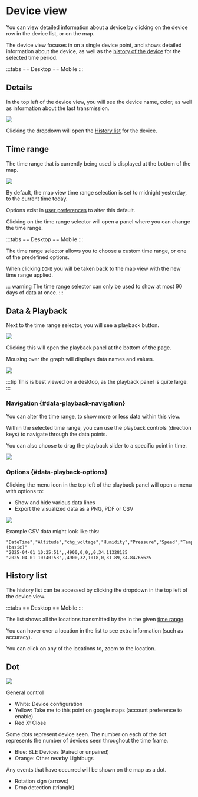 # Device view

You can view detailed information about a device by clicking on the device row in the device list, or on the map.

The device view focuses in on a single device point, and shows detailed information about the device, as well as the [history of the device](#history-list) for the selected time period.

:::tabs
== Desktop
<v-img src="https://i.imgur.com/sIVl24t.png" style="max-height:400px"/>
== Mobile
<v-img src="https://i.imgur.com/xJ3sqRC.png" style="max-height:400px"/>
:::

## Details

In the top left of the device view, you will see the device name, color, as well as information about the last transmission.

![](https://i.imgur.com/rSNOeNC.png)

<!-- TODO clicking the info bar, opens Device Information -->

Clicking the dropdown will open the [History list](#history-list) for the device.

## Time range

The time range that is currently being used is displayed at the bottom of the map.

![](https://i.imgur.com/5BTlmMJ.png)

By default, the map view time range selection is set to midnight yesterday, to the current time today.

Options exist in [user preferences](/apps/cloud/account/preferences) to alter this default.

Clicking on the time range selector will open a panel where you can change the time range.

:::tabs
== Desktop
<v-img src="https://i.imgur.com/NMijD9C.png" style="max-height:400px"/>
== Mobile
<v-img src="https://i.imgur.com/ku85nHB.png" style="max-height:400px"/>
:::

The time range selector allows you to choose a custom time range, or one of the predefined options.

When clicking `DONE` you will be taken back to the map view with the new time range applied.

::: warning
The time range selector can only be used to show at most 90 days of data at once.
:::

## Data & Playback

Next to the time range selector, you will see a playback button.

![](https://i.imgur.com/5BTlmMJ.png)

Clicking this will open the playback panel at the bottom of the page.

Mousing over the graph will displays data names and values.

![](https://i.imgur.com/EEb61bj.png)

:::tip
This is best viewed on a desktop, as the playback panel is quite large.
:::

### Navigation {#data-playback-navigation}

You can alter the time range, to show more or less data within this view.

Within the selected time range, you can use the playback controls (direction keys) to navigate through the data points.

You can also choose to drag the playback slider to a specific point in time.

![](https://i.imgur.com/yzEEsvE.png)


### Options {#data-playback-options}

Clicking the menu icon in the top left of the playback panel will open a menu with options to:

- Show and hide various data lines
- Export the visualized data as a PNG, PDF or CSV

![](https://i.imgur.com/nmZCKGB.png)

Example CSV data might look like this:

```csv
"DateTime","Altitude","chg_voltage","Humidity","Pressure","Speed","Temperature","Temperature (basic)"
"2025-04-01 10:25:51",,4900,0,0,,0,34.11328125
"2025-04-01 10:40:58",,4900,32,1018,0,31.89,34.84765625
```

## History list

The history list can be accessed by clicking the dropdown in the top left of the device view.

:::tabs
== Desktop
<v-img src="https://i.imgur.com/vjZFWL4.png" style="max-height:400px"/>
== Mobile
<v-img src="https://i.imgur.com/vnZ9r0p.png" style="max-height:400px"/>
:::

The list shows all the locations transmitted by the in the given [time range](#time-range).

You can hover over a location in the list to see extra information (such as accuracy).

You can click on any of the locations to, zoom to the location.

<!-- TODO include documentation on trip view vs non trip view.. -->

## Dot

![](https://i.imgur.com/rCwVSve.png)

<!-- TODO add all the dots.. -->

General control

- White: Device configuration
- Yellow: Take me to this point on google maps (account preference to enable)
- Red X: Close

Some dots represent device seen.  The number on each of the dot represents the number of devices seen throughout the time frame.

- Blue: BLE Devices (Paired or unpaired)
- Orange: Other nearby Lightbugs

Any events that have occurred will be shown on the map as a dot.

- Rotation sign (arrows)
- Drop detection (triangle)
